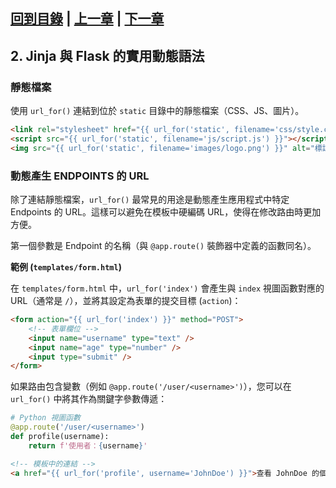 [回到目錄](overview.md) | [上一章](01-jinja-on-flask.md) | [下一章](03-status-codes-n-meaning.md)
---
## 2. Jinja 與 Flask 的實用動態語法
### 靜態檔案

使用 `url_for()` 連結到位於 `static` 目錄中的靜態檔案（CSS、JS、圖片）。

```html
<link rel="stylesheet" href="{{ url_for('static', filename='css/style.css') }}">
<script src="{{ url_for('static', filename='js/script.js') }}"></script>
<img src="{{ url_for('static', filename='images/logo.png') }}" alt="標誌">
```

### 動態產生 ENDPOINTS 的 URL

除了連結靜態檔案，`url_for()` 最常見的用途是動態產生應用程式中特定 Endpoints 的 URL。這樣可以避免在模板中硬編碼 URL，使得在修改路由時更加方便。

第一個參數是 Endpoint 的名稱（與 `@app.route()` 裝飾器中定義的函數同名）。

**範例 (`templates/form.html`)**

在 `templates/form.html` 中，`url_for('index')` 會產生與 `index` 視圖函數對應的 URL（通常是 `/`），並將其設定為表單的提交目標 (`action`)：

```html
<form action="{{ url_for('index') }}" method="POST">
    <!-- 表單欄位 -->
    <input name="username" type="text" />
    <input name="age" type="number" />
    <input type="submit" />
</form>
```

如果路由包含變數（例如 `@app.route('/user/<username>')`），您可以在 `url_for()` 中將其作為關鍵字參數傳遞：

```python
# Python 視圖函數
@app.route('/user/<username>')
def profile(username):
    return f'使用者：{username}'
```

```html
<!-- 模板中的連結 -->
<a href="{{ url_for('profile', username='JohnDoe') }}">查看 JohnDoe 的個人資料</a>
```
